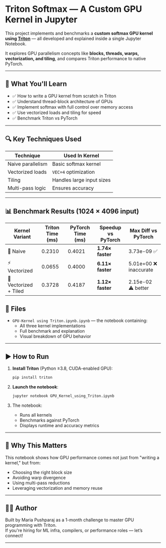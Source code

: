 # Triton Softmax — A Custom GPU Kernel in Jupyter

This project implements and benchmarks a **custom softmax GPU kernel using [Triton](https://github.com/openai/triton)** — all developed and explained inside a single Jupyter Notebook.

It explores GPU parallelism concepts like **blocks, threads, warps, vectorization, and tiling**, and compares Triton performance to native PyTorch.

---

## 🧪 What You'll Learn

- ✅ How to write a GPU kernel from scratch in Triton
- ✅ Understand thread-block architecture of GPUs
- ✅ Implement softmax with full control over memory access
- ✅ Use vectorized loads and tiling for speed
- ✅ Benchmark Triton vs PyTorch

---

## 🔍 Key Techniques Used

| Technique        | Used In Kernel            |
|------------------|---------------------------|
| Naive parallelism| Basic softmax kernel      |
| Vectorized loads | `VEC=4` optimization      |
| Tiling           | Handles large input sizes |
| Multi-pass logic | Ensures accuracy          |

---


## 📊 Benchmark Results (1024 × 4096 input)

| Kernel Variant        | Triton Time (ms) | PyTorch Time (ms) | Speedup vs PyTorch | Max Diff vs PyTorch   |
| --------------------- | ---------------- | ----------------- | ------------------ | --------------------- |
| 🧪 Naive              | 0.2310           | 0.4021            | **1.74× faster**   | 3.73e-09 ✅            |
| ⚡ Vectorized          | 0.0655           | 0.4000            | **6.11× faster**   | 5.01e+00 ❌ inaccurate |
| 🧠 Vectorized + Tiled | 0.3728           | 0.4187            | **1.12× faster**   | 2.15e-02 ⚠️ better    |


## 📁 Files

- `GPU-Kernel using Triton.ipynb.ipynb` — the notebook containing:
  - All three kernel implementations
  - Full benchmark and explanation
  - Visual breakdown of GPU behavior

---

## ▶️ How to Run

1. **Install Triton** (Python ≥3.8, CUDA-enabled GPU):
   ```bash
   pip install triton
   ```

2. **Launch the notebook**:
   ```bash
   jupyter notebook GPU_Kernel_using_Triton.ipynb
   ```

3. The notebook:
   - Runs all kernels
   - Benchmarks against PyTorch
   - Displays runtime and accuracy metrics

---

## 🧠 Why This Matters

This notebook shows how GPU performance comes not just from "writing a kernel," but from:
- Choosing the right block size
- Avoiding warp divergence
- Using multi-pass reductions
- Leveraging vectorization and memory reuse

---

## 🙋‍♀️ Author

Built by Maria Pushparaj as a 1-month challenge to master GPU programming with Triton.  
If you're hiring for ML infra, compilers, or performance roles — let’s connect!

---

